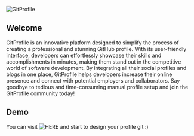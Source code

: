 ![GitProfile](https://user-images.githubusercontent.com/100803621/216962251-8c31818b-066d-42b0-948d-57a440379ee2.png)

## Welcome

GitProfile is an innovative platform designed to simplify the process of creating a professional and stunning GitHub profile. With its user-friendly interface, developers can effortlessly showcase their skills and accomplishments in minutes, making them stand out in the competitive world of software development. By integrating all their social profiles and blogs in one place, GitProfile helps developers increase their online presence and connect with potential employers and collaborators. Say goodbye to tedious and time-consuming manual profile setup and join the GitProfile community today!

## Demo

You can visit ![HERE](https://profilegit.netlify.app/) and start to design your profile git :) 
